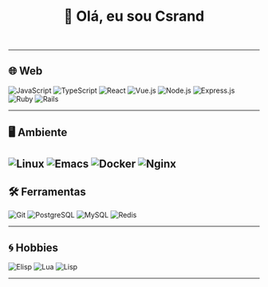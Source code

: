 <h1 align="center">👋 Olá, eu sou Csrand</h1>


<br>

---

## 🌐 Web

![JavaScript](https://img.shields.io/badge/-JavaScript-F7DF1E?style=flat-square&logo=javascript&logoColor=black)
![TypeScript](https://img.shields.io/badge/-TypeScript-3178C6?style=flat-square&logo=typescript&logoColor=white)
![React](https://img.shields.io/badge/-React-61DAFB?style=flat-square&logo=react&logoColor=black)
![Vue.js](https://img.shields.io/badge/-Vue.js-4FC08D?style=flat-square&logo=vuedotjs&logoColor=white)
![Node.js](https://img.shields.io/badge/-Node.js-339933?style=flat-square&logo=node.js&logoColor=white)
![Express.js](https://img.shields.io/badge/-Express-000000?style=flat-square&logo=express&logoColor=white)
![Ruby](https://img.shields.io/badge/-Ruby-CC342D?style=flat-square&logo=ruby&logoColor=white)
![Rails](https://img.shields.io/badge/-Rails-CC0000?style=flat-square&logo=rubyonrails&logoColor=white)

---

## 🖥️ Ambiente

![Linux](https://img.shields.io/badge/-Linux-FCC624?style=flat-square&logo=linux&logoColor=black)
![Emacs](https://img.shields.io/badge/-Emacs-808080?style=flat-square&logo=gnuemacs&logoColor=white)
![Docker](https://img.shields.io/badge/-Docker-2496ED?style=flat-square&logo=docker&logoColor=white)
![Nginx](https://img.shields.io/badge/-Nginx-009639?style=flat-square&logo=nginx&logoColor=white)
---

## 🛠️ Ferramentas

![Git](https://img.shields.io/badge/-Git-F05032?style=flat-square&logo=git&logoColor=white)
![PostgreSQL](https://img.shields.io/badge/-PostgreSQL-336791?style=flat-square&logo=postgresql&logoColor=white)
![MySQL](https://img.shields.io/badge/-MySQL-4479A1?style=flat-square&logo=mysql&logoColor=white)
![Redis](https://img.shields.io/badge/-Redis-DC382D?style=flat-square&logo=redis&logoColor=white)

---

## 🌀 Hobbies

![Elisp](https://img.shields.io/badge/-.emacs-808080?style=flat-square&logo=gnuemacs&logoColor=white)
![Lua](https://img.shields.io/badge/-Lua-000000?style=flat-square&logo=lua&logoColor=white)
![Lisp](https://img.shields.io/badge/-Lisp-purple?style=flat-square&logo=lisp&logoColor=white)

---
